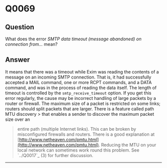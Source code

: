 Q0069
=====

Question
--------

What does the error *SMTP data timeout (message abandoned) on connection
from...* mean?

Answer
------

It means that there was a timeout while Exim was reading the contents of a message on an incoming SMTP connection. That is, it had successfully accepted a MAIL command, one or more RCPT commands, and a DATA command, and was in the process of reading the data itself. The length of timeout is controlled by the `smtp_receive_timeout` option. If you get this error regularly, the cause may be incorrect handling of large packets by a router or firewall. The maximum size of a packet is restricted on some links; routers should split packets that are larger. There is a feature called  path MTU discovery > that enables a sender to discover the maximum packet size over an
> entire path (multiple Internet links). This can be broken by
> misconfigured firewalls and routers. There is a good explanation at
> [http://www.netheaven.com/pmtu.html](http://www.netheaven.com/pmtu.html).
> Reducing the MTU on your local network can sometimes work round this
> problem. See \`../Q0017\`\_ (3) for further discussion.

* * * * *
